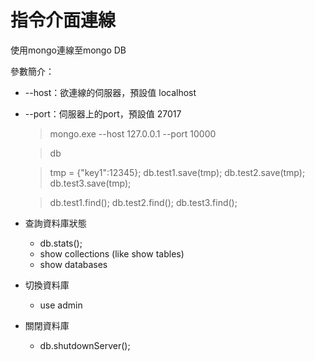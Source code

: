 # 指令介面連線 #

使用mongo連線至mongo DB

參數簡介：

- --host：欲連線的伺服器，預設值 localhost
- --port：伺服器上的port，預設值 27017

    > mongo.exe --host 127.0.0.1 --port 10000
    
    > db
    
    > tmp = {"key1":12345};
    > db.test1.save(tmp);
    > db.test2.save(tmp);
    > db.test3.save(tmp);
    
    > db.test1.find();
    > db.test2.find();
    > db.test3.find();
    
- 查詢資料庫狀態

	- db.stats();
	- show collections (like show tables)
	- show databases

- 切換資料庫

    - use admin
    
- 關閉資料庫

    - db.shutdownServer();